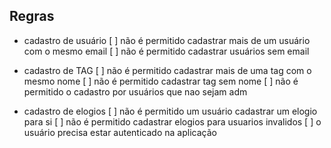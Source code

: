 ## Regras

- cadastro de usuário
    [ ] não é permitido cadastrar mais de um usuário com o mesmo email
    [ ] não é permitido cadastrar usuários sem email

- cadastro de TAG
    [ ] não é permitido cadastrar mais de uma tag com o mesmo nome
    [ ] não é permitido cadastrar tag sem nome
    [ ] não é permitido o cadastro por usuários que nao sejam adm

- cadastro de elogios
    [ ] não é permitido um usuário cadastrar um elogio para si
    [ ] não é permitido cadastrar elogios para usuarios invalidos
    [ ] o usuário precisa estar autenticado na aplicação
